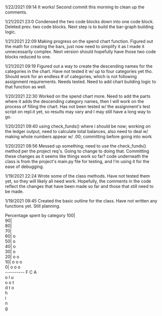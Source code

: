 1/22/2021 09:14
It works! Second commit this morning to clean up the comments.

1/21/2021 23:0
Condensed the two code blocks down into one code block. Deleted prev. two code blocks. Next step is to build the bar-graph building logic.

1/21/2021 22:09 
Making progress on the spend chart function. Figured out the math for creating the bars, just now need to simplify it as I made it unnecessarily complex. Next version should hopefully have those two code blocks reduced to one.

1/21/2021 09:19
Figured out a way to create the descending names for the categories in the chart. Have not tested it w/ up to four categories yet tho. Should work for an endless # of categories, which is not following assignment requirements. Needs tested. Need to add chart building logic to that function as well.

1/20/2021 22:30
Worked on the spend chart more. Need to add the parts where it adds the descending category names, then I will work on the process of filling the chart. Has not been tested w/ the assignment's test script on repl.it yet, so results may vary and I may still have a long way to go.

1/20/2021 09:40
using check_funds() where i should be now; working on the ledger output, need to calculate total balances, also need to deal w/ making whole numbers appear w/ .00; committing before going into work

1/20/2021 08:56
Messed up something; need to use the check_funds() method per the project req's. Going to change to doing that. Committing these changes as it seems like things work so far? code underneath the class is from the project's main.py file for testing, and I'm using it for the ease of debugging.

1/19/2021 22:24
Wrote some of the class methods. Have not tested them yet, so they will likely all need work. Hopefully, the comments in the code reflect the changes that have been made so far and those that still need to be made.

1/19/2021 09:45
Created the basic outline for the class. Have not written any functions yet. Still planning.

Percentage spent by category
100|          
 90|          
 80|          
 70|          
 60| o        
 50| o        
 40| o        
 30| o        
 20| o  o     
 10| o  o  o  
  0| o  o  o  
    ----------
     F  C  A  
     o  l  u  
     o  o  t  
     d  t  o  
        h     
        i     
        n     
        g     
